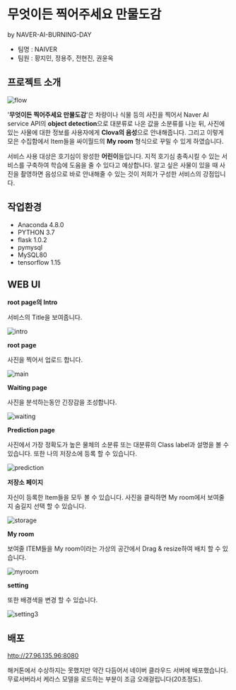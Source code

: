 # 무엇이든 찍어주세요 만물도감

by NAVER-AI-BURNING-DAY

- 팀명 : NAIVER
- 팀원 : 황지민, 정용주, 전현진, 권윤옥



## 프로젝트 소개

![flow](readme/flow.png)

'**무엇이든 찍어주세요 만물도감**'은 차량이나 식물 등의 사진을 찍어서 Naver AI service API의 **object detection**으로 대분류로 나온 값을 소분류를 나눈 뒤,  사진에 있는 사물에 대한 정보를 사용자에게 **Clova의 음성**으로 안내해줍니다. 그리고 이렇게 모은 수집함에서 Item들을 싸이월드의 **My room** 형식으로 꾸밀 수 있게 하였습니다.

서비스 사용 대상은 호기심이 왕성한 **어린이**들입니다. 지적 호기심 충족시킬 수 있는 서비스를 구축하여 학습에 도움을 줄 수 있다고 예상합니다. 알고 싶은 사물이 있을 때 사진을 촬영하면 음성으로 바로 안내해줄 수 있는 것이 저희가 구성한 서비스의 강점입니다.



## 작업환경

- Anaconda 4.8.0
- PYTHON 3.7
- flask 1.0.2
- pymysql
- MySQL80
- tensorflow 1.15



## WEB UI

**root page의 Intro**

서비스의 Title을 보여줍니다.

![intro](readme/intro.png)

**root page**

사진을 찍어서 업로드 합니다.

![main](readme/main.png)

**Waiting page**

사진을 분석하는동안 긴장감을 조성합니다.

![waiting](readme/waiting.png)

**Prediction page**

사진에서 가장 정확도가 높은 물체의 소분류 또는 대분류의 Class label과 설명을 볼 수 있습니다. 또한 나의 저장소에 등록 할 수 있습니다.

![prediction](readme/prediction.png)

**저장소 페이지**

자신이 등록한 Item들을 모두 볼 수 있습니다. 사진을 클릭하면 My room에서 보여줄지 숨길지 선택 할 수 있습니다.

![storage](readme/storage.png)

**My room**

보여줄 ITEM들을 My room이라는 가상의 공간에서 Drag & resize하여 배치 할 수 있습니다.

![myroom](readme/myroom.png)



**setting**

또한 배경색을 변경 할 수 있습니다.

![setting3](readme/setting3.png)



## 배포

http://27.96.135.96:8080

해커톤에서 수상하지는 못했지만 약간 다듬어서 네이버 클라우드 서버에 배포했습니다. 무료서버라서 케라스 모델을 로드하는 부분이 조금 오래걸립니다(20초정도).